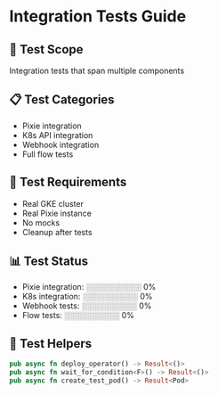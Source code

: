 # Integration Tests Guide

## 🎯 Test Scope
Integration tests that span multiple components

## 📋 Test Categories
- Pixie integration
- K8s API integration
- Webhook integration
- Full flow tests

## 🧪 Test Requirements
- Real GKE cluster
- Real Pixie instance
- No mocks
- Cleanup after tests

## 📊 Test Status
- Pixie integration: ░░░░░░░░░░ 0%
- K8s integration: ░░░░░░░░░░ 0%
- Webhook tests: ░░░░░░░░░░ 0%
- Flow tests: ░░░░░░░░░░ 0%

## 🔧 Test Helpers
```rust
pub async fn deploy_operator() -> Result<()>
pub async fn wait_for_condition<F>() -> Result<()>
pub async fn create_test_pod() -> Result<Pod>
```
